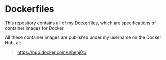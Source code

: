 Dockerfiles
===========

This repository contains all of my [Dockerfiles](https://docs.docker.com/engine/reference/builder/), which are specifications of container images for [Docker](https://www.docker.com/).

All these container images are published under my username on the Docker Hub, at:

> <https://hub.docker.com/u/benj0c/>
